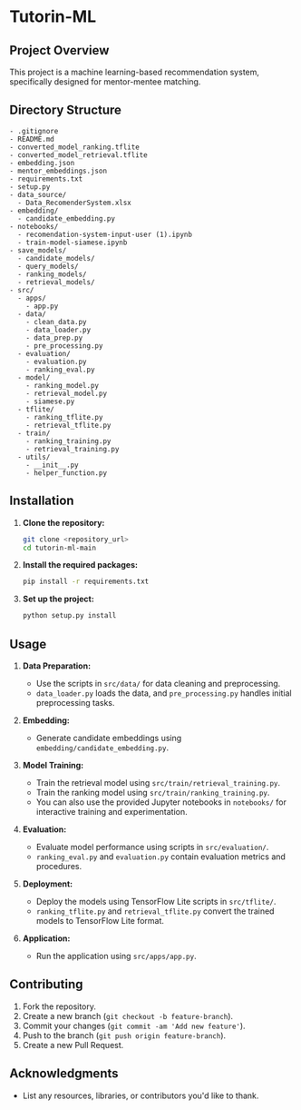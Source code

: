 
# Tutorin-ML

## Project Overview

This project is a machine learning-based recommendation system, specifically designed for mentor-mentee matching.

## Directory Structure

```plaintext
- .gitignore
- README.md
- converted_model_ranking.tflite
- converted_model_retrieval.tflite
- embedding.json
- mentor_embeddings.json
- requirements.txt
- setup.py
- data_source/
  - Data_RecomenderSystem.xlsx
- embedding/
  - candidate_embedding.py
- notebooks/
  - recomendation-system-input-user (1).ipynb
  - train-model-siamese.ipynb
- save_models/
  - candidate_models/
  - query_models/
  - ranking_models/
  - retrieval_models/
- src/
  - apps/
    - app.py
  - data/
    - clean_data.py
    - data_loader.py
    - data_prep.py
    - pre_processing.py
  - evaluation/
    - evaluation.py
    - ranking_eval.py
  - model/
    - ranking_model.py
    - retrieval_model.py
    - siamese.py
  - tflite/
    - ranking_tflite.py
    - retrieval_tflite.py
  - train/
    - ranking_training.py
    - retrieval_training.py
  - utils/
    - __init__.py
    - helper_function.py
```

## Installation

1. **Clone the repository:**
   ```sh
   git clone <repository_url>
   cd tutorin-ml-main
   ```

2. **Install the required packages:**
   ```sh
   pip install -r requirements.txt
   ```

3. **Set up the project:**
   ```sh
   python setup.py install
   ```

## Usage

1. **Data Preparation:**
   - Use the scripts in `src/data/` for data cleaning and preprocessing.
   - `data_loader.py` loads the data, and `pre_processing.py` handles initial preprocessing tasks.

2. **Embedding:**
   - Generate candidate embeddings using `embedding/candidate_embedding.py`.

3. **Model Training:**
   - Train the retrieval model using `src/train/retrieval_training.py`.
   - Train the ranking model using `src/train/ranking_training.py`.
   - You can also use the provided Jupyter notebooks in `notebooks/` for interactive training and experimentation.

4. **Evaluation:**
   - Evaluate model performance using scripts in `src/evaluation/`.
   - `ranking_eval.py` and `evaluation.py` contain evaluation metrics and procedures.

5. **Deployment:**
   - Deploy the models using TensorFlow Lite scripts in `src/tflite/`.
   - `ranking_tflite.py` and `retrieval_tflite.py` convert the trained models to TensorFlow Lite format.

6. **Application:**
   - Run the application using `src/apps/app.py`.

## Contributing

1. Fork the repository.
2. Create a new branch (`git checkout -b feature-branch`).
3. Commit your changes (`git commit -am 'Add new feature'`).
4. Push to the branch (`git push origin feature-branch`).
5. Create a new Pull Request.

## Acknowledgments

- List any resources, libraries, or contributors you'd like to thank.
